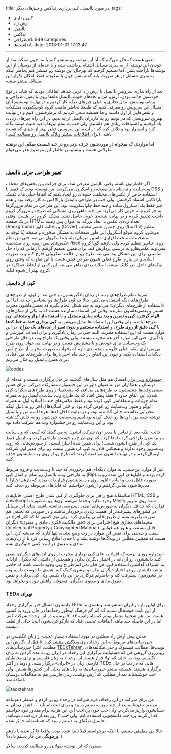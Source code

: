 title: در مورد باایمیل، کپی‌برداری، تداکس و چیزهای دیگر.
tags:
  - کپی‌برداری
  - آرش زاد
  - باایمیل
  - تداکس
  - طراحی
id: 949
categories:
  - یاد‌داشت‌ها
date: 2013-01-31 17:13:47
---

مدتی هست که فکر می‌کنم که آیا این نوشته رو منتشر کنم یا نه. چون ممکنه بعد از خوندن این نوشته، از یه سری مسایل اشتباه برداشت بشه و یا عده‌ای از دوستان از این نوشته‌ها ناراحت بشن. اما تصمیم گرفتم که بهرحال این نوشته رو منتشر کنم بخاطر اینکه یه سری مسایل در هر صورت باید گفته بشن چون با سکوت، فقط امکان تکرار این مسایل بیشتر میشه.

بعد از راه‌اندازی سرویس باایمیل با آرش زاد عزیز، شاهد اتفاقاتی بودیم که شاید در نوع خودشون جالب بودن. آرش، من و بچه‌های خوب باایمیل ماه‌ها روی باایمیل، طراحی و برنامه‌نویسش، مدل تجاری و خیلی چیزهای دیگه کار کردیم و در نهایت تونستیم آبان امسال این سرویس رو معرفی کنیم که طبیعتا بخاطر ماهیت گروه کوچیکمون، مشکلات و نقص‌هایی از اول داشته و ما همیشه سعی کردیم که برطرفشون کنیم و در نهایت بهترین سرویسی که می‌تونیم رو به کاربران باایمیل ارایه بدیم. در این راه چیزهای زیادی یاد گرفتیم و اشتباهات زیادی هم داشتیم. ولی خب به تمام این‌ها با دید مثبت میشه نگاه کرد و امیدوار بود و تلاش کرد که در آینده این سرویس خیلی بهتر از چیزی که هست باشه. ([برای اطلاعات بیشتر وبلاگ باایمیل رو مطالعه کنید.](http://baaemail.com/blog/))

اما مواردی که میخوام در موردشون حرف بزنم رو در چند قسمت میگم. این نوشته طولانی هست و پیشاپیش بخاطر این موضوع عذر می‌خوام.

<!--more-->

&nbsp;

### تغییر طراحی جزئی باایمیل

اگر خاطرتون باشه، وقتی باایمیل معرفی شد، برای حرکت بین بخش‌های مختلف وب‌سایت و ثبت‌نام باید صفحه رو اسکرول می‌کردید. من تونسته بودم که فقط با CSS و استفاده خاص از عکس‌های مختلف، جلوه‌ای رو ایجاد بکنم که اتفاقا خیلی ها با تکنیک پارالاکس اشتباه گرفتنش. ولی خب در طراحی باایمیل پارالاکس به کار نرفته بود و همه چیز فقط یک اسکرول ساده و چند خط جاواسکریپت بود. این طراحی در تمام مرورگرها به جز کروم به خوبی کار می‌کرد. من چند ماهی روی مشکلی که طرح در مرورگر کروم داشت تحقیق کردم و در نهایت نتیجه‌ی خوبی حاصل نشد. مشکل کروم این هست: وقتی در یک صفحه HTML، تعداد زیادی عکس با ابعاد بزرگ، به عنوان پس زمینه (Background) و باحالت کاور (Cover) روی چندین عنصر مختلف (مثلا div) تنظیم می‌شن، کروم موقع اسکرول این طور صفحات به مشکل میخوره و صفحه (با توجه به مشخصات سخت افزاری ماشین میزبان) پله پله اسکرول می‌شه. حتی من تمام عکس‌های پس زمینه رو با مشخصه fixed روی عناصر تنظیم کردم ولی بازهم گویا کروم نمی‌تونه عکس‌هارو به درستی پردازش کنه. برای همین تصمیم گرفتم تا زمانی که راه حل مناسبی برای این مشکل پیدا می‌شه، طرح رو از حالت اسکرولی خارج کنم و به صورت اسلایدی در بیارم. طرح فعلی همون طرحی قبلی هست با این تفاوت که وقتی روی لینک‌های داخل منو کلیک میشه، اسلاید بعدی ظاهر می‌شه. این کمی از لحاظ عملکرد در کروم بهتر از شیوه قبلیه.

### کپی از باایمیل

تقریبا تمام طراح‌های وب، در زمان یادگیریشون، و حتی بعد از اون، از طرح‌های طراح‌های دیگه استفاده می‌کنن. حالا چه اون طراح‌ها رو بشناسن چه نه. اما این «استفاده از طرح‌های دیگران» می‌تونه به چند شکل انجام بگیره که بعضی‌هاشون مخرب هستن و بعضی‌هاشون سازنده. وقتی این استفاده سازنده هست که به یکی از شکل‌های: **الهام گرفتن**، **کپی و تمرین و بعد پیاده سازی مستقل** و یا **استفاده از ابزار و متدها**ی اون طرح‌ها باشه. ولی وقتی این استفاده‌ها تبدیل می‌شن به ‌**کپی برداری خط به خط کدها** یا **کپی دقیق از روی طرح،** و **استفاده مستقیم و بدون تغییر از ایده‌های یک طراح**، در این موارد هست که این استفاده مخربه. البته حتی در زمان یادگیری و برای اهداف آموزشی و یادگیری، حتی این موارد آخر هم مخرب نیستند. ولی وقتی یک طراح وب در حال طراحی یک وب‌سایت برای خودش و یا مشتریش هست و در نهایت می‌خواد ازون طرح بهره‌برداری بکنه، خیلی جلوه و نتیجه بدی داره که بخواد به صورت مخرب از طرح کس دیگه‌ای استفاده بکنه. و چون این اتفاق در چند ماه اخیر بارها برای طرح‌های من افتاده، برای همین باایمیل رو مثال می‌زنم.

![codes](http://sallar.me/wp-content/uploads/2013/01/codes.jpg)

[جشنواره وب ایران](http://iranwebfestival.com) امسال هم مثل سال‌های گذشته در حال برگزاری هست و عده‌ای از دوستان و همکاران من به عنوان داور در این جشنواره مشارکت می‌کنن. برای همین بعضی وقت‌ها چشمشون به طرح‌هایی می‌افته که مشخصا از روی طرح‌های دیگران کپی شدن. این اتفاق حدود ۲ هفته پیش افتاد که یک طراح وب، سایت باایمیل رو به همراه تمام جزئیات و متعلقاتش کپی کرده بود و فقط عکس‌های چند تا اسلاید اول به همراه لوگو و متون وب‌سایت رو عوض کرده بود، و حتی اسلایدهای آخر رو به دلیل اینکه محتوایی نداشت، خالی گذاشته بود، و در نهایت داخل کدها، هرجا اسم من و باایمیل نوشته شده بود، اون‌ها رو حذف کرده بود اسم وب‌سایت خودشون رو به جاش گذاشته بود، و این وب‌سایت رو در جشنواره وب هم شرکت داده بود.

جالب اینکه بعد از تماس با مدیر اون شرکت ایشون به من گفتند که کسی که وب‌سایت رو براشون طراحی کرده ادعا کرده که اون طرح رو خودش طراحی کرده و باایمیل فقط یک کپی از طرح ایشون هست! برای همین بنده اجبارا لیستی از سورس‌هایی که روی وب‌سرور وجود ندارند و هیچکس قادر به کپی کردنشون نیست رو برای مدیر اون شرکت ارسال کردم و در نهایت ایشون موافقت کردند که طرح رو از روی وب‌سایتشون حذف کنند.

غیر از موارد این‌چنینی، به موارد دیگه‌ای هم برخوردم که چند تا وب‌سایت و فروم مربوط به طراحی وب، باایمیل رو تمام  و کمال کپی (Rip) کرده بودند و فایل‌های کپی شده رو به صورت فایل زیپ و آماده دانلود روی وب‌سایتشون قرار داده بودند که بازهم اجبارا با مدیرهاشون تماس گرفتیم و ازشون خواستیم که فایل‌های مربوطه رو حذف کنند.

متاسفانه هیچ راهی برای جلوگیری از کپی شدن طرح اصلی، فایل‌های HTML, CSS و JavaScript وجود نداره و فقط می‌شه اون‌ها رو به صورت Minify شده روی سرور قرارداد که حداقل دیگران به سورس‌های اصلی دسترسی نداشته باشند. شاید این مسایل در کشورهای پیشرفته‌تر از اهمیت زیادی برخوردار نباشند و در صورتی که تخلفی هم صورت بگیره، بشه از طریق قانونی پیگیری کرد، ولی توی کشور ما که اکثر افراد در محیط‌های مجازی هیچ احترامی برای «حق مالکیت فکری، مادی و معنوی» دیگران (Intellectual Property / Copyrighted Material) قائل نیستند، و هنوز هم قوانین سفت و سختی برای نقض این موارد در وب وضع نشده، تنها کاری که می‌شه کرد، این هست که همچین مطلبی در وبلاگ‌ها نوشته بشه و تا حدی اطلاع رسانی کرد تا از زیان‌های مادی و معنوی در آینده کمی جلوگیری بشه.

امیدوارم روزی برسه که افراد به جای کپی برداری مخرب از روی ایده‌های دیگران، سعی کنند دانششون رو آزادانه در اختیار دیگران بذارن و همچنین از دانشی که دیگران آزادانه به اشتراک گذاشتن استفاده کنن. من فکر نمی‌کنم طراح وبی وجود داشته باشه که حاضر نباشه دانشش رو در اختیار دیگران بذاره و بهشون کمک کنه. همه‌ی ما دوست داریم وب در کشورمون پیشرفت کنه و حاضریم هرکاری در این راه بکنیم. ولی کپی‌برداری و نقض حقوق مادی و معنوی دیگران، هیچوقت راهش نبوده و نخواهد بود.

### TEDx تهران

تابستون امسال خبر برگزاری رخداد TEDx برای اولین بار در ایران منتشر شد و همه‌ی ما از این بابت خوشحال شدیم که کم کم فرهنگ اینطور رخدادها در حال ورود به کشور هست. من هم شخصا منتظر بودم که ماه ژانویه ۲۰۱۳ برسه و در این رخداد شرکت کنم. اما در این فاصله چند ماهه، اتفاقات عجیبی افتاد که بازگو کردنشون اینجا خالی از لطف نیست.

مدتی پیش آرش زاد مطلبی در مورد استفاده بسیار عجیب از زبان انگلیسی در خبررسانی‌های مربوط به این رخداد [روی وبلاگش منتشر کرد](http://arashzad.net/tedx-tehran/). تا قبل از نگارش این مطلب، اکثرا خبررسانی‌های [TEDxTehran](http://www.tedxtehran.ir)، توییت‌ها، مطالب فیسبوک و حتی مکالمه‌های رودرروی گروهی هی که مسئولیت برگزاری این رخداد در ایران رو به عده گرفتن به زبان انگلیسی بود. در حالی که اولا قرار هست این رخداد به زبان فارسی و برای مخاطبان فارسی زبان در «ایران» برگزار بشه، و دوما در اکثر TEDx هایی که در دنیا در حال برگزاری هستند، همیشه بیشتر خبررسانی‌ها به زبان‌های محلی این کشورها هستن. ولی خب خوشبختانه بعد از مطلبی که آرش نوشت، زبان فارسی هم به مکالمات دوستان اضافه شد.

![tedxtehran](http://sallar.me/wp-content/uploads/2013/01/tedxtehran.jpg)

من برای شرکت در این رخداد، فرم شرکت در رخداد رو پر کردم و منتظر دعوتنامه موندم. دعوتنامه بعد از چند روز به دستم رسید و برای ثبت نام باید ۱۰۰هزار تومان به حسابشون واریز می‌کردم. ولی خب چون پرداخت این این هزینه برام مقدور نبود خواستم که از گزینه پرداخت دانشجویی استفاده کنم. ولی خب ۳ روز بعد از دریافت دعوتنامه، ایمیل دیگه‌ای به دستم رسید که «متاسفانه جا پُر شده».

حالا من مطمئن نیستم، با اینکه درخواستم قبلا تایید شده بوده، واقعا جا پُر شده یا بازهم **پرچونگی** من کار دستم داده؟ :)

ممنون که این نوشته طولانی رو مطالعه کردید،
سالار.